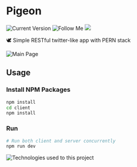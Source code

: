 # Pigeon
![Current Version](https://img.shields.io/github/last-commit/superywan/pigeon) ![Follow Me](https://img.shields.io/github/followers/superywan?style=social) ![](https://img.shields.io/github/stars/superywan/amazon-clone?style=social)

🕊 Simple RESTful twitter-like app with PERN stack

![Main Page](https://i.imgur.com/1ySwNev.png)

## Usage

### Install NPM Packages

```bash
npm install
cd client
npm install
```

### Run

```bash
# Run both client and server concurrently
npm run dev
```

![Technologies used to this project](https://i.imgur.com/7DMN7Hg.png)
